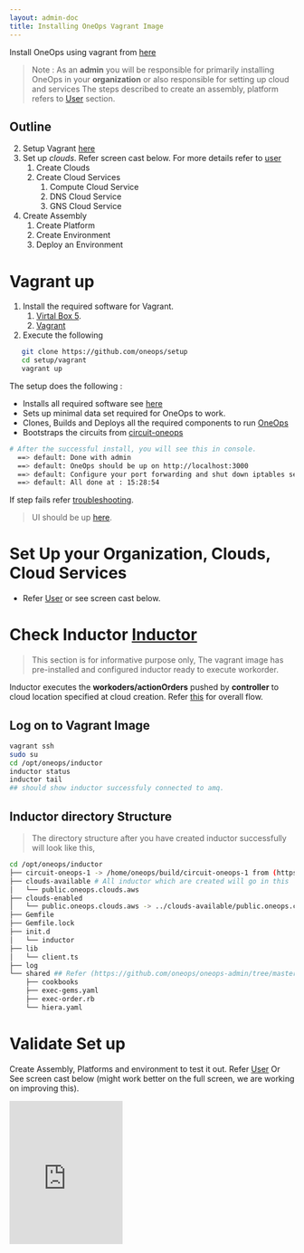 ```yaml
---
layout: admin-doc
title: Installing OneOps Vagrant Image
---
```


Install OneOps using vagrant from [here](https://github.com/oneops/setup)

>Note : As an **admin** you will be responsible for primarily installing OneOps in your **organization** or also responsible for setting up cloud and services The steps described to create an assembly, platform refers to [User](/user/overview/) section.


## Outline

2. Setup Vagrant [here](#vagrant-up)
1. Set up *clouds*. Refer screen cast below. For more details refer to <a href="/user/getting-started/#create-cloud">user</a>
   1. Create Clouds
   1. Create Cloud Services
       1. Compute Cloud Service
       2. DNS Cloud Service
       3. GNS Cloud Service
  1. Create Assembly
       1. Create Platform
       2. Create Environment
       3. Deploy an Environment


# Vagrant up

1. Install the required software for Vagrant.
   1. [Virtal Box 5](https://www.virtualbox.org/).
   2. [Vagrant](https://www.vagrantup.com/)
2. Execute the following

~~~ bash
   git clone https://github.com/oneops/setup
   cd setup/vagrant
   vagrant up
~~~

The setup does the following :

  * Installs all required software see <a href="/admin/key-concepts/#oneops-system-architecture">here</a>
  * Sets up minimal data set required for OneOps to work.
  * Clones, Builds and Deploys all the required components to run <a href="/admin/key-concepts/#oneops-system-architecture">OneOps</a>
  * Bootstraps the  circuits from [circuit-oneops](https://github.com/oneops/circuit-oneops-1/)

~~~ bash
# After the successful install, you will see this in console.
  ==> default: Done with admin
  ==> default: OneOps should be up on http://localhost:3000
  ==> default: Configure your port forwarding and shut down iptables service (or configure it) if needed
  ==> default: All done at : 15:28:54
~~~

If step fails refer <a href="/admin/testing/">troubleshooting</a>.

> UI should be up [here](http://localhost:9090/users/sign_in).

# Set Up your Organization, Clouds, Cloud Services  

* Refer <a href="/user/getting-started/#create-cloud">User</a> or see screen cast below.

# Check Inductor <a href="/admin/key-concepts/#inductor">Inductor</a>

> This section is for informative purpose only, The vagrant image has pre-installed and configured inductor ready to
execute workorder.


Inductor executes the **workoders/actionOrders** pushed by **controller** to
cloud location specified at cloud creation. Refer <a href="/admin/references/#inductor">this</a> for overall flow.

## Log on to Vagrant Image

~~~ bash
vagrant ssh
sudo su
cd /opt/oneops/inductor
inductor status
inductor tail
## should show inductor successfuly connected to amq.

~~~

## Inductor directory Structure
>The directory structure after you have created inductor successfully will look like this,

~~~ bash
cd /opt/oneops/inductor
├── circuit-oneops-1 -> /home/oneops/build/circuit-oneops-1 from (https://github.com/oneops/circuit-oneops-1)
├── clouds-available # All inductor which are created will go in this
│   └── public.oneops.clouds.aws
├── clouds-enabled
│   └── public.oneops.clouds.aws -> ../clouds-available/public.oneops.clouds.aws
├── Gemfile
├── Gemfile.lock
├── init.d
│   └── inductor
├── lib
│   └── client.ts
├── log
└── shared ## Refer (https://github.com/oneops/oneops-admin/tree/master/lib/shared)
    ├── cookbooks
    ├── exec-gems.yaml
    ├── exec-order.rb
    └── hiera.yaml

~~~

# Validate Set up

Create Assembly, Platforms and environment to test it out. Refer <a href="/user/getting-started/">User</a>
Or
See screen cast below (might work better on the full screen, we are working on improving this).


<iframe src="https://player.vimeo.com/video/154112203" width="200 " height="253" frameborder="0" webkitallowfullscreen mozallowfullscreen allowfullscreen></iframe>


